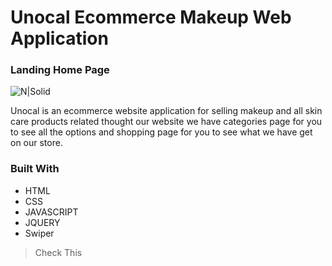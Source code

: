 # Unocal Ecommerce Makeup Web Application
### Landing Home Page

![N|Solid](https://i.ibb.co/F7W2jHk/Un-Ocal-PNG.png)



Unocal is an ecommerce website application for selling makeup and all skin care products related thought our website we have categories page for you to see all the options and shopping page for you to see what we have get on our store.



### Built With
- HTML
- CSS
- JAVASCRIPT
- JQUERY
- Swiper





> Check This
